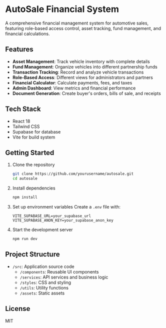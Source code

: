 # AutoSale Financial System

A comprehensive financial management system for automotive sales, featuring role-based access control, asset tracking, fund management, and financial calculations.

## Features

- **Asset Management**: Track vehicle inventory with complete details
- **Fund Management**: Organize vehicles into different partnership funds
- **Transaction Tracking**: Record and analyze vehicle transactions
- **Role-Based Access**: Different views for administrators and partners
- **Financial Calculator**: Calculate payments, fees, and taxes
- **Admin Dashboard**: View metrics and financial performance
- **Document Generation**: Create buyer's orders, bills of sale, and receipts

## Tech Stack

- React 18
- Tailwind CSS
- Supabase for database
- Vite for build system

## Getting Started

1. Clone the repository
   ```bash
   git clone https://github.com/yourusername/autosale.git
   cd autosale
   ```

2. Install dependencies
   ```bash
   npm install
   ```

3. Set up environment variables
   Create a `.env` file with:
   ```
   VITE_SUPABASE_URL=your_supabase_url
   VITE_SUPABASE_ANON_KEY=your_supabase_anon_key
   ```

4. Start the development server
   ```bash
   npm run dev
   ```

## Project Structure

- `/src`: Application source code
  - `/components`: Reusable UI components
  - `/services`: API services and business logic
  - `/styles`: CSS and styling
  - `/utils`: Utility functions
  - `/assets`: Static assets

## License

MIT
